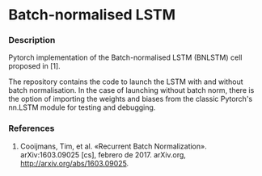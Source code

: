 # Batch-normalised LSTM
### Description
Pytorch implementation of the Batch-normalised LSTM (BNLSTM) cell proposed in [1].

The repository contains the code to launch the LSTM with and without batch normalisation. In the case of launching without batch norm, there is the option of importing the weights and biases from the classic Pytorch's nn.LSTM module for testing and debugging. 

### References
1. Cooijmans, Tim, et al. «Recurrent Batch Normalization». arXiv:1603.09025 [cs], febrero de 2017. arXiv.org, http://arxiv.org/abs/1603.09025.